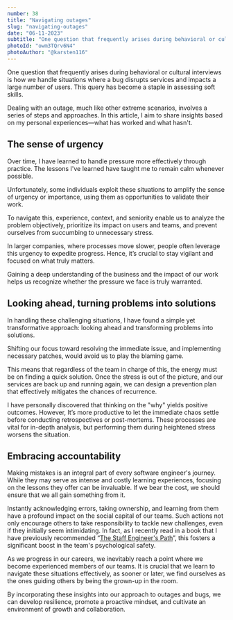 ```yaml
---
number: 38
title: "Navigating outages"
slug: "navigating-outages"
date: "06-11-2023"
subtitle: "One question that frequently arises during behavioral or cultural interviews is how we handle situations where a bug disrupts services and impacts a large number of users. This query has become a staple in assessing soft skills."
photoId: "owm3TQrv6N4"
photoAuthor: "@karsten116"
---
```


One question that frequently arises during behavioral or cultural interviews is how we handle situations where a bug disrupts services and impacts a large number of users. This query has become a staple in assessing soft skills.

Dealing with an outage, much like other extreme scenarios, involves a series of steps and approaches. In this article, I aim to share insights based on my personal experiences—what has worked and what hasn't.

## The sense of urgency

Over time, I have learned to handle pressure more effectively through practice. The lessons I've learned have taught me to remain calm whenever possible.

Unfortunately, some individuals exploit these situations to amplify the sense of urgency or importance, using them as opportunities to validate their work.

To navigate this, experience, context, and seniority enable us to analyze the problem objectively, prioritize its impact on users and teams, and prevent ourselves from succumbing to unnecessary stress.

In larger companies, where processes move slower, people often leverage this urgency to expedite progress. Hence, it’s crucial to stay vigilant and focused on what truly matters.

Gaining a deep understanding of the business and the impact of our work helps us recognize whether the pressure we face is truly warranted.

## Looking ahead, turning problems into solutions

In handling these challenging situations, I have found a simple yet transformative approach: looking ahead and transforming problems into solutions.

Shifting our focus toward resolving the immediate issue, and implementing necessary patches, would avoid us to play the blaming game.

This means that regardless of the team in charge of this, the energy must be on finding a quick solution. Once the stress is out of the picture, and our services are back up and running again, we can design a prevention plan that effectively mitigates the chances of recurrence.

I have personally discovered that thinking on the "why" yields positive outcomes. However, It’s more productive to let the immediate chaos settle before conducting retrospectives or post-mortems. These processes are vital for in-depth analysis, but performing them during heightened stress worsens the situation.

## Embracing accountability

Making mistakes is an integral part of every software engineer's journey. While they may serve as intense and costly learning experiences, focusing on the lessons they offer can be invaluable. If we bear the cost, we should ensure that we all gain something from it.

Instantly acknowledging errors, taking ownership, and learning from them have a profound impact on the social capital of our teams. Such actions not only encourage others to take responsibility to tackle new challenges, even if they initially seem intimidating. In fact, as I recently read in a book that I have previously recommended “[The Staff Engineer's Path](https://www.goodreads.com/book/show/61058107-the-staff-engineer-s-path)”, this fosters a significant boost in the team's psychological safety.

As we progress in our careers, we inevitably reach a point where we become experienced members of our teams. It is crucial that we learn to navigate these situations effectively, as sooner or later, we find ourselves as the ones guiding others by being the grown-up in the room.

By incorporating these insights into our approach to outages and bugs, we can develop resilience, promote a proactive mindset, and cultivate an environment of growth and collaboration.
